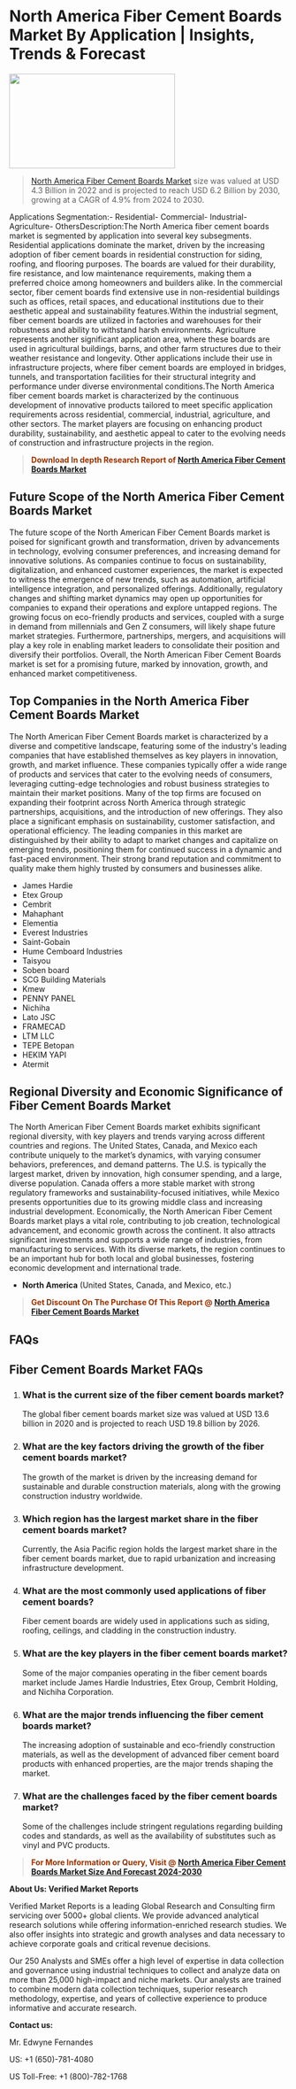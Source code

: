 <p><h1>North America Fiber Cement Boards Market By Application | Insights, Trends & Forecast</h1><p><img class="aligncenter size-medium wp-image-105565" src="https://ffe5etoiles.com/wp-content/uploads/2025/01/MST7-300x171.png" alt="" width="300" height="171" /></p><blockquote><p><a href="https://www.verifiedmarketreports.com/download-sample/?rid=655232&utm_source=Github-NA&utm_medium=385" target="_blank">North America Fiber Cement Boards Market</a> size was valued at USD 4.3 Billion in 2022 and is projected to reach USD 6.2 Billion by 2030, growing at a CAGR of 4.9% from 2024 to 2030.</p></blockquote>Applications Segmentation:- Residential- Commercial- Industrial- Agriculture- OthersDescription:The North America fiber cement boards market is segmented by application into several key subsegments. Residential applications dominate the market, driven by the increasing adoption of fiber cement boards in residential construction for siding, roofing, and flooring purposes. The boards are valued for their durability, fire resistance, and low maintenance requirements, making them a preferred choice among homeowners and builders alike. In the commercial sector, fiber cement boards find extensive use in non-residential buildings such as offices, retail spaces, and educational institutions due to their aesthetic appeal and sustainability features.Within the industrial segment, fiber cement boards are utilized in factories and warehouses for their robustness and ability to withstand harsh environments. Agriculture represents another significant application area, where these boards are used in agricultural buildings, barns, and other farm structures due to their weather resistance and longevity. Other applications include their use in infrastructure projects, where fiber cement boards are employed in bridges, tunnels, and transportation facilities for their structural integrity and performance under diverse environmental conditions.The North America fiber cement boards market is characterized by the continuous development of innovative products tailored to meet specific application requirements across residential, commercial, industrial, agriculture, and other sectors. The market players are focusing on enhancing product durability, sustainability, and aesthetic appeal to cater to the evolving needs of construction and infrastructure projects in the region.</p><blockquote><p><span style="color: #993300;"><strong>Download In depth Research Report of <a href="https://www.verifiedmarketreports.com/download-sample/?rid=655232&utm_source=Github-NA&utm_medium=385">North America Fiber Cement Boards Market</a></strong></span></p></blockquote><h2>Future Scope of the North America Fiber Cement Boards Market</h2><p>The future scope of the North American Fiber Cement Boards market is poised for significant growth and transformation, driven by advancements in technology, evolving consumer preferences, and increasing demand for innovative solutions. As companies continue to focus on sustainability, digitalization, and enhanced customer experiences, the market is expected to witness the emergence of new trends, such as automation, artificial intelligence integration, and personalized offerings. Additionally, regulatory changes and shifting market dynamics may open up opportunities for companies to expand their operations and explore untapped regions. The growing focus on eco-friendly products and services, coupled with a surge in demand from millennials and Gen Z consumers, will likely shape future market strategies. Furthermore, partnerships, mergers, and acquisitions will play a key role in enabling market leaders to consolidate their position and diversify their portfolios. Overall, the North American Fiber Cement Boards market is set for a promising future, marked by innovation, growth, and enhanced market competitiveness.</p><h2>Top Companies in the North America Fiber Cement Boards Market</h2><p>The North American Fiber Cement Boards market is characterized by a diverse and competitive landscape, featuring some of the industry's leading companies that have established themselves as key players in innovation, growth, and market influence. These companies typically offer a wide range of products and services that cater to the evolving needs of consumers, leveraging cutting-edge technologies and robust business strategies to maintain their market positions. Many of the top firms are focused on expanding their footprint across North America through strategic partnerships, acquisitions, and the introduction of new offerings. They also place a significant emphasis on sustainability, customer satisfaction, and operational efficiency. The leading companies in this market are distinguished by their ability to adapt to market changes and capitalize on emerging trends, positioning them for continued success in a dynamic and fast-paced environment. Their strong brand reputation and commitment to quality make them highly trusted by consumers and businesses alike.</p><p><ul><li>James Hardie </li><li> Etex Group </li><li> Cembrit </li><li> Mahaphant </li><li> Elementia </li><li> Everest Industries </li><li> Saint-Gobain </li><li> Hume Cemboard Industries </li><li> Taisyou </li><li> Soben board </li><li> SCG Building Materials </li><li> Kmew </li><li> PENNY PANEL </li><li> Nichiha </li><li> Lato JSC </li><li> FRAMECAD </li><li> LTM LLC </li><li> TEPE Betopan </li><li> HEKIM YAPI </li><li> Atermit</li></ul></p><h2>Regional Diversity and Economic Significance of Fiber Cement Boards Market</h2><p>The North American Fiber Cement Boards market exhibits significant regional diversity, with key players and trends varying across different countries and regions. The United States, Canada, and Mexico each contribute uniquely to the market’s dynamics, with varying consumer behaviors, preferences, and demand patterns. The U.S. is typically the largest market, driven by innovation, high consumer spending, and a large, diverse population. Canada offers a more stable market with strong regulatory frameworks and sustainability-focused initiatives, while Mexico presents opportunities due to its growing middle class and increasing industrial development. Economically, the North American Fiber Cement Boards market plays a vital role, contributing to job creation, technological advancement, and economic growth across the continent. It also attracts significant investments and supports a wide range of industries, from manufacturing to services. With its diverse markets, the region continues to be an important hub for both local and global businesses, fostering economic development and international trade.</p><ul> <li><strong>North America</strong> (United States, Canada, and Mexico, etc.)</li></ul><blockquote><p><span style="color: #993300;"><strong>Get Discount On The Purchase Of This Report @ <a href="https://www.verifiedmarketreports.com/ask-for-discount/?rid=655232&utm_source=Github-NA&utm_medium=385">North America Fiber Cement Boards Market</a></strong></span></p></blockquote><h2>FAQs</h2><p><h2>Fiber Cement Boards Market FAQs</h1><ol> <li> <h3>What is the current size of the fiber cement boards market?</div><div></h3> <p>The global fiber cement boards market size was valued at USD 13.6 billion in 2020 and is projected to reach USD 19.8 billion by 2026.</p> </li> <li> <h3>What are the key factors driving the growth of the fiber cement boards market?</div><div></h3> <p>The growth of the market is driven by the increasing demand for sustainable and durable construction materials, along with the growing construction industry worldwide.</p> </li> <li> <h3>Which region has the largest market share in the fiber cement boards market?</div><div></h3> <p>Currently, the Asia Pacific region holds the largest market share in the fiber cement boards market, due to rapid urbanization and increasing infrastructure development.</p> </li> <li> <h3>What are the most commonly used applications of fiber cement boards?</div><div></h3> <p>Fiber cement boards are widely used in applications such as siding, roofing, ceilings, and cladding in the construction industry.</p> </li> <li> <h3>What are the key players in the fiber cement boards market?</div><div></h3> <p>Some of the major companies operating in the fiber cement boards market include James Hardie Industries, Etex Group, Cembrit Holding, and Nichiha Corporation.</p> </li> <li> <h3>What are the major trends influencing the fiber cement boards market?</div><div></h3> <p>The increasing adoption of sustainable and eco-friendly construction materials, as well as the development of advanced fiber cement board products with enhanced properties, are the major trends shaping the market.</p> </li> <li> <h3>What are the challenges faced by the fiber cement boards market?</div><div></h3> <p>Some of the challenges include stringent regulations regarding building codes and standards, as well as the availability of substitutes such as vinyl and PVC products.</p> </li></ol></body></html></p><blockquote><p><span style="color: #993300;"><strong>For More Information or Query, Visit @ <a href="https://www.verifiedmarketreports.com/product/fiber-cement-boards-market/">North America Fiber Cement Boards Market Size And Forecast 2024-2030</a></strong></span></p></blockquote><p><strong>About Us: Verified Market Reports</strong></p><p>Verified Market Reports is a leading Global Research and Consulting firm servicing over 5000+ global clients. We provide advanced analytical research solutions while offering information-enriched research studies. We also offer insights into strategic and growth analyses and data necessary to achieve corporate goals and critical revenue decisions.</p><p>Our 250 Analysts and SMEs offer a high level of expertise in data collection and governance using industrial techniques to collect and analyze data on more than 25,000 high-impact and niche markets. Our analysts are trained to combine modern data collection techniques, superior research methodology, expertise, and years of collective experience to produce informative and accurate research.</p><p><strong>Contact us:</strong></p><p>Mr. Edwyne Fernandes</p><p>US: +1 (650)-781-4080</p><p>US Toll-Free: +1 (800)-782-1768</p>
